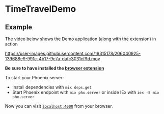# TimeTravelDemo

## Example

The video below shows the Demo application (along with the extension) in action

https://user-images.githubusercontent.com/18315178/206040925-139688e9-991c-4b17-9c7a-dafc3031cf9d.mov

**Be sure to have installed the [browser extension](https://github.com/JohnnyCurran/LiveViewTimeTravelExtension)**

To start your Phoenix server:

  * Install dependencies with `mix deps.get`
  * Start Phoenix endpoint with `mix phx.server` or inside IEx with `iex -S mix phx.server`

Now you can visit [`localhost:4000`](http://localhost:4000) from your browser.
